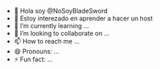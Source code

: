 - 👋 Hola soy @NoSoyBladeSword
- 👀 Estoy interezado en aprender a hacer un host
- 🌱 I’m currently learning ...
- 💞️ I’m looking to collaborate on ...
- 📫 How to reach me ...
- 😄 Pronouns: ...
- ⚡ Fun fact: ...

<!---
NoSoyBladeSword/NoSoyBladeSword is a ✨ special ✨ repository because its `README.md` (this file) appears on your GitHub profile.
You can click the Preview link to take a look at your changes.
--->
